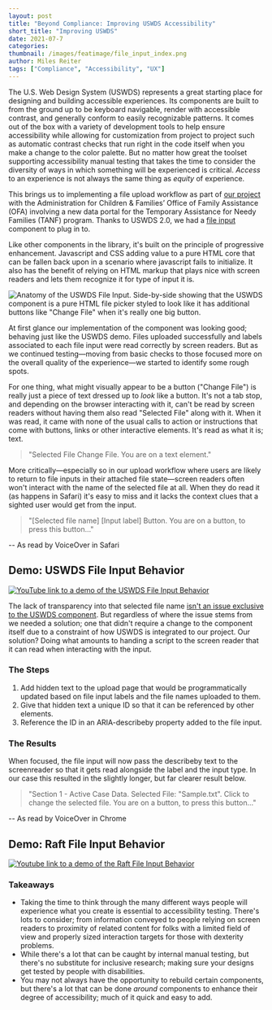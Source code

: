 ```yaml
---
layout: post
title: "Beyond Compliance: Improving USWDS Accessibility"
short_title: "Improving USWDS"
date: 2021-07-7
categories:
thumbnail: /images/featimage/file_input_index.png
author: Miles Reiter
tags: ["Compliance", "Accessibility", "UX"]
---
```


The U.S. Web Design System (USWDS) represents a great starting place for designing and building accessible experiences. Its components are built to from the ground up to be keyboard navigable, render with accessible contrast, and  generally conform to easily recognizable patterns. It comes out of the box with a variety of development tools to help ensure accessibility while allowing for customization from project to project such as automatic contrast checks that run right in the code itself when you make a change to the color palette. But no matter how great the toolset supporting accessibility manual testing that takes the time to consider the diversity of ways in which something will be experienced is critical. *Access* to an experience is not always the same thing as *equity* of experience.

This brings us to implementing a file upload workflow as part of [our project](https://goraft.tech/2021/03/08/18f-partners.html) with the Administration for Children & Families’ Office of Family Assistance (OFA) involving a new data portal for the Temporary Assistance for Needy Families (TANF) program. Thanks to USWDS 2.0, we had a [file input](https://designsystem.digital.gov/components/file-input/) component to plug in to.

Like other components in the library, it's built on the principle of progressive enhancement. Javascript and CSS adding value to a pure HTML core that can be fallen back upon in a scenario where javascript fails to initialize. It also has the benefit of relying on HTML markup that plays nice with screen readers and lets them recognize it for type of input it is.

![Anatomy of the USWDS File Input. Side-by-side showing that the USWDS component is a pure HTML file picker styled to look like it has additional buttons like "Change File" when it's really one big button.](/images/file_input/anatomy.png)

At first glance our implementation of the component was looking good; behaving just like the USWDS demo. Files uploaded successfully and labels associated to each file input were read correctly by screen readers. But as we continued testing—moving from basic checks to those focused more on the overall quality of the experience—we started to identify some rough spots.

For one thing, what might visually appear to be a button ("Change File") is really just a piece of text dressed up to *look* like a button. It's not a tab stop, and depending on the browser interacting with it, can't be read by screen readers without having them also read "Selected File" along with it. When it was read, it came with none of the usual calls to action or instructions that come with buttons, links or other interactive elements. It's read as what it is; text.

> "Selected File Change File. You are on a text element."

More critically—especially so in our upload workflow where users are likely to return to file inputs in their attached file state—screen readers often won't interact with the name of the selected file at all. When they do read it (as happens in Safari) it's easy to miss and it lacks the context clues that a sighted user would get from the input.

> "[Selected file name] [Input label] Button. You are on a button, to press this button..."

-- As read by VoiceOver in Safari

## Demo: USWDS File Input Behavior

[![YouTube link to a demo of the USWDS File Input Behavior](/images/file_input/USWDS_video_thumbnail.jpg)](https://youtu.be/Xw0IwOLZshM)

The lack of transparency into that selected file name [isn't an issue exclusive to the USWDS component](https://a11ysupport.io/tests/tech__html__input__input-file#assertion-html-input(type-file)_element-convey_change_in_value-). But regardless of where the issue stems from we needed a solution; one that didn't require a change to the component itself due to a constraint of how USWDS is integrated to our project. Our solution? Doing what amounts to handing a script to the screen reader that it can read when interacting with the input.

### The Steps

1. Add hidden text to the upload page that would be programmatically updated based on file input labels and the file names uploaded to them.
2. Give that hidden text a unique ID so that it can be referenced by other elements.
3. Reference the ID in an ARIA-describeby property added to the file input.

### The Results

When focused, the file input will now pass the describeby text to the screenreader so that it gets read alongside the label and the input type. In our case this resulted in the slightly longer, but far clearer result below.

> "Section 1 - Active Case Data. Selected File: "Sample.txt". Click to change the selected file. You are on a button, to press this button..."

-- As read by VoiceOver in Chrome

## Demo: Raft File Input Behavior

[![Youtube link to a demo of the Raft File Input Behavior](/images/file_input/Raft_video_thumbnail.jpg)](https://youtu.be/JxjZYlkIZc0)

### Takeaways

- Taking the time to think through the many different ways people will experience what you create is essential to accessibility testing. There's lots to consider; from information conveyed to people relying on screen readers to proximity of related content for folks with a limited field of view and properly sized interaction targets for those with dexterity problems.
- While there's a lot that can be caught by internal manual testing, but there's no substitute for inclusive research; making sure your designs get tested by people with disabilities.
- You may not always have the opportunity to rebuild certain components, but there's a lot that can be done *around* components to enhance their degree of accessibility; much of it quick and easy to add.
